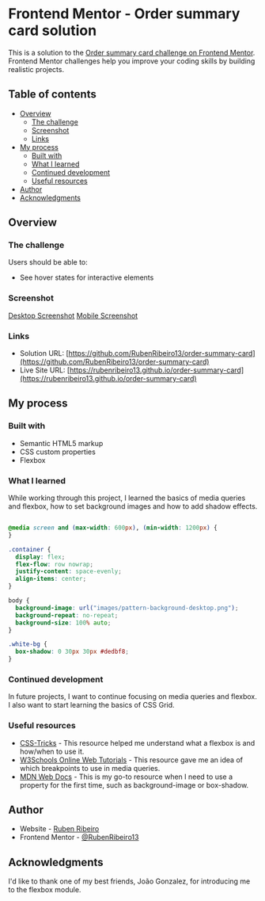 # Frontend Mentor - Order summary card solution

This is a solution to the [Order summary card challenge on Frontend Mentor](https://www.frontendmentor.io/challenges/order-summary-component-QlPmajDUj). Frontend Mentor challenges help you improve your coding skills by building realistic projects. 

## Table of contents

- [Overview](#overview)
  - [The challenge](#the-challenge)
  - [Screenshot](#screenshot)
  - [Links](#links)
- [My process](#my-process)
  - [Built with](#built-with)
  - [What I learned](#what-i-learned)
  - [Continued development](#continued-development)
  - [Useful resources](#useful-resources)
- [Author](#author)
- [Acknowledgments](#acknowledgments)

## Overview

### The challenge

Users should be able to:

- See hover states for interactive elements

### Screenshot

[Desktop Screenshot](screenshots/screenshot-desktop.png)
[Mobile Screenshot](screenshots/screenshot-mobile.png)

### Links

- Solution URL: [https://github.com/RubenRibeiro13/order-summary-card](https://github.com/RubenRibeiro13/order-summary-card)
- Live Site URL: [https://rubenribeiro13.github.io/order-summary-card](https://rubenribeiro13.github.io/order-summary-card)

## My process

### Built with

- Semantic HTML5 markup
- CSS custom properties
- Flexbox

### What I learned

While working through this project, I learned the basics of media queries and flexbox, how to set background images and how to add shadow effects.

```css

@media screen and (max-width: 600px), (min-width: 1200px) {
}

.container {
  display: flex;
  flex-flow: row nowrap;
  justify-content: space-evenly;
  align-items: center;
}

body {
  background-image: url("images/pattern-background-desktop.png");
  background-repeat: no-repeat;
  background-size: 100% auto;
}

.white-bg {
  box-shadow: 0 30px 30px #dedbf8;
}

```

### Continued development

In future projects, I want to continue focusing on media queries and flexbox. I also want to start learning the basics of CSS Grid.

### Useful resources

- [CSS-Tricks](https://css-tricks.com) - This resource helped me understand what a flexbox is and how/when to use it.
- [W3Schools Online Web Tutorials](https://www.w3schools.com) - This resource gave me an idea of which breakpoints to use in media queries.
- [MDN Web Docs](https://developer.mozilla.org) - This is my go-to resource when I need to use a property for the first time, such as background-image or box-shadow.

## Author

- Website - [Ruben Ribeiro](https://rubenribeiro13.github.io/my-site)
- Frontend Mentor - [@RubenRibeiro13](https://www.frontendmentor.io/profile/RubenRibeiro13)

## Acknowledgments

I'd like to thank one of my best friends, João Gonzalez, for introducing me to the flexbox module.
